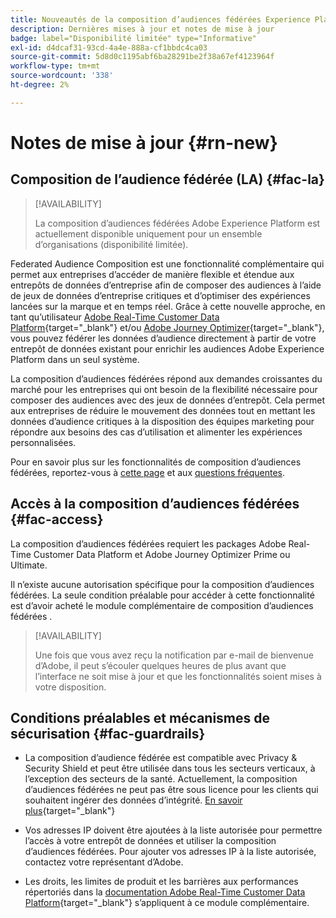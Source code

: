 ```yaml
---
title: Nouveautés de la composition d’audiences fédérées Experience Platform
description: Dernières mises à jour et notes de mise à jour
badge: label="Disponibilité limitée" type="Informative"
exl-id: d4dcaf31-93cd-4a4e-888a-cf1bbdc4ca03
source-git-commit: 5d8d0c1195abf6ba28291be2f38a67ef4123964f
workflow-type: tm+mt
source-wordcount: '338'
ht-degree: 2%

---
```


# Notes de mise à jour {#rn-new}

## Composition de l’audience fédérée (LA) {#fac-la}

>[!AVAILABILITY]
>
>La composition d’audiences fédérées Adobe Experience Platform est actuellement disponible uniquement pour un ensemble d’organisations (disponibilité limitée).
>

Federated Audience Composition est une fonctionnalité complémentaire qui permet aux entreprises d’accéder de manière flexible et étendue aux entrepôts de données d’entreprise afin de composer des audiences à l’aide de jeux de données d’entreprise critiques et d’optimiser des expériences lancées sur la marque et en temps réel. Grâce à cette nouvelle approche, en tant qu’utilisateur [Adobe Real-Time Customer Data Platform](https://experienceleague.adobe.com/en/docs/experience-platform/segmentation/home){target="_blank"} et/ou [Adobe Journey Optimizer](https://experienceleague.adobe.com/fr/docs/journey-optimizer/using/ajo-home){target="_blank"}, vous pouvez fédérer les données d’audience directement à partir de votre entrepôt de données existant pour enrichir les audiences Adobe Experience Platform dans un seul système.

La composition d’audiences fédérées répond aux demandes croissantes du marché pour les entreprises qui ont besoin de la flexibilité nécessaire pour composer des audiences avec des jeux de données d’entrepôt. Cela permet aux entreprises de réduire le mouvement des données tout en mettant les données d’audience critiques à la disposition des équipes marketing pour répondre aux besoins des cas d’utilisation et alimenter les expériences personnalisées. 

Pour en savoir plus sur les fonctionnalités de composition d’audiences fédérées, reportez-vous à [cette page](get-started.md) et aux [questions fréquentes](get-started.md#faq).

## Accès à la composition d’audiences fédérées {#fac-access}

La composition d’audiences fédérées requiert les packages Adobe Real-Time Customer Data Platform et Adobe Journey Optimizer Prime ou Ultimate.

Il n’existe aucune autorisation spécifique pour la composition d’audiences fédérées. La seule condition préalable pour accéder à cette fonctionnalité est d’avoir acheté le module complémentaire de composition d’audiences fédérées .

>[!AVAILABILITY]
>
>Une fois que vous avez reçu la notification par e-mail de bienvenue d’Adobe, il peut s’écouler quelques heures de plus avant que l’interface ne soit mise à jour et que les fonctionnalités soient mises à votre disposition.
>

## Conditions préalables et mécanismes de sécurisation {#fac-guardrails}

* La composition d’audience fédérée est compatible avec Privacy &amp; Security Shield et peut être utilisée dans tous les secteurs verticaux, à l’exception des secteurs de la santé. Actuellement, la composition d’audiences fédérées ne peut pas être sous licence pour les clients qui souhaitent ingérer des données d’intégrité. [En savoir plus](https://experienceleague.adobe.com/en/docs/events/customer-data-management-voices-recordings/governance/healthcare-shield){target="_blank"}

* Vos adresses IP doivent être ajoutées à la liste autorisée pour permettre l’accès à votre entrepôt de données et utiliser la composition d’audiences fédérées. Pour ajouter vos adresses IP à la liste autorisée, contactez votre représentant d’Adobe.

* Les droits, les limites de produit et les barrières aux performances répertoriés dans la [documentation Adobe Real-Time Customer Data Platform](https://experienceleague.adobe.com/en/docs/experience-platform/profile/guardrails){target="_blank"} s’appliquent à ce module complémentaire.
